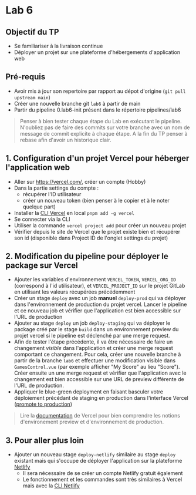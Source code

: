 # Lab 6

## Objectif du TP

- Se familiariser à la livraison continue
- Déployer un projet sur une plateforme d'hébergements d'application web

## Pré-requis
- Avoir mis à jour son repertoire par rapport au dépot d'origine (`git pull upstream main`)
- Créer une nouvelle branche git `lab6` à partir de main
- Partir du pipeline 0.lab6-init présent dans le répertoire pipelines/lab6

> Penser à bien tester chaque étape du Lab en exécutant le pipeline. N'oubliez pas de faire des commits sur votre branche avec un nom de message de commit explicite à chaque étape. A la fin du TP penser à rebase afin d'avoir un historique clair.

## 1. Configuration d'un projet Vercel pour héberger l'application web

- Aller sur https://vercel.com/, créer un compte (Hobby)
- Dans la partie settings du compte :
  - récupérer l'ID utilisateur
  - créer un nouveau token (bien penser à le copier et à le noter quelque part)
- Installer la [CLI Vercel](https://vercel.com/docs/cli) en local `pnpm add -g vercel`
- Se connecter via la CLI
- Utiliser la commande `vercel project add` pour créer un nouveau projet
- Vérifier depuis le site de Vercel que le projet existe bien et récupérer son id (disponible dans Project ID de l'onglet settings du projet)

## 2. Modification du pipeline pour déployer le package sur Vercel

- Ajouter les variables d'environnement `VERCEL_TOKEN`, `VERCEL_ORG_ID` (correspond à l'id utilisateur), et `VERCEL_PROJECT_ID` sur le projet GitLab en utilisant les valeurs récupérées précédemment
- Créer un stage `deploy` avec un job **manuel** `deploy-prod` qui va déployer dans l'environnement de production du projet vercel. Lancer le pipeline et ce nouveau job et vérifier que l'application est bien accessible sur l'URL de production
- Ajouter au stage `deploy` un job `deploy-staging` qui va déployer le package créé par le stage `build` dans un environnement preview du projet vercel si le pipeline est déclenché par une merge request.
- Afin de tester l'étape précédente, il va être nécessaire de faire un changement _visible_ dans l'application et créer une merge request comportant ce changement. Pour cela, créer une nouvelle branche à partir de la branche `lab6` et effectuer une modification visible dans `GamesControl.vue` (par exemple afficher "My Score" au lieu "Score"). Créer ensuite un une merge request et vérifier que l'application avec le changement est bien accessible sur une URL de preview différente de l'URL de production.
- Appliquer le blue-green deployment en faisant basculer votre déploiement précédant de staging en production dans l'interface Vercel ([promote to production](https://vercel.com/docs/deployments/managing-deployments#promote-a-deployment-from-preview-to-production))

> Lire la [documentation](https://vercel.com/docs/concepts/deployments/environments) de Vercel pour bien comprendre les notions d'environement preview et d'environnement de production.

## 3. Pour aller plus loin

- Ajouter un nouveau stage `deploy-netlify` similaire au stage `deploy` existant mais qui s'occupe de déployer l'application sur la plateforme [Netlify](https://www.netlify.com/)
  - Il sera nécessaire de se créer un compte Netlify gratuit également
  - Le fonctionnement et les commandes sont très similaires à Vercel mais avec la [CLI Netlify](https://docs.netlify.com/cli/get-started/)